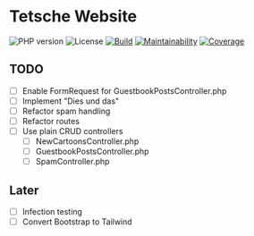 # Tetsche Website

![PHP version](https://img.shields.io/badge/php-8.2-brightgreen)
![License](https://img.shields.io/github/license/toddy15/tetsche?color=bright)
[![Build](https://img.shields.io/github/actions/workflow/status/toddy15/tetsche/test.yml)](https://github.com/toddy15/tetsche/actions/workflows/test.yml)
[![Maintainability](https://img.shields.io/codeclimate/maintainability/toddy15/tetsche)](https://codeclimate.com/github/toddy15/tetsche)
[![Coverage](https://img.shields.io/codeclimate/coverage/toddy15/tetsche)](https://codeclimate.com/github/toddy15/tetsche)

## TODO

* [ ] Enable FormRequest for GuestbookPostsController.php
* [ ] Implement "Dies und das"
* [ ] Refactor spam handling
* [ ] Refactor routes
* [ ] Use plain CRUD controllers
  * [ ] NewCartoonsController.php
  * [ ] GuestbookPostsController.php
  * [ ] SpamController.php

## Later
* [ ] Infection testing
* [ ] Convert Bootstrap to Tailwind
